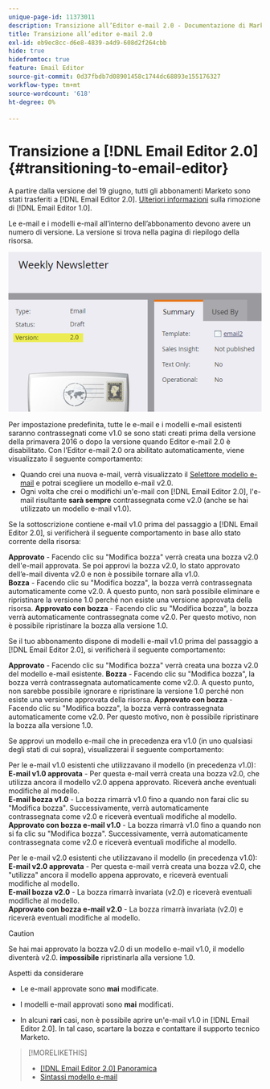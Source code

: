 ```yaml
---
unique-page-id: 11373011
description: Transizione all’Editor e-mail 2.0 - Documentazione di Marketo - Documentazione del prodotto
title: Transizione all’editor e-mail 2.0
exl-id: eb9ec8cc-d6e8-4839-a4d9-608d2f264cbb
hide: true
hidefromtoc: true
feature: Email Editor
source-git-commit: 0d37fbdb7d08901458c1744dc68893e155176327
workflow-type: tm+mt
source-wordcount: '618'
ht-degree: 0%

---
```


# Transizione a [!DNL Email Editor 2.0] {#transitioning-to-email-editor}

A partire dalla versione del 19 giugno, tutti gli abbonamenti Marketo sono stati trasferiti a [!DNL Email Editor 2.0]. [Ulteriori informazioni](https://nation.marketo.com/docs/DOC-7038) sulla rimozione di [!DNL Email Editor 1.0].

Le e-mail e i modelli e-mail all’interno dell’abbonamento devono avere un numero di versione. La versione si trova nella pagina di riepilogo della risorsa.

![](assets/five-5.png)

Per impostazione predefinita, tutte le e-mail e i modelli e-mail esistenti saranno contrassegnati come v1.0 se sono stati creati prima della versione della primavera 2016 o dopo la versione quando Editor e-mail 2.0 è disabilitato. Con l’Editor e-mail 2.0 ora abilitato automaticamente, viene visualizzato il seguente comportamento:

* Quando crei una nuova e-mail, verrà visualizzato il [Selettore modello e-mail](email-template-picker-overview.md) e potrai scegliere un modello e-mail v2.0.
* Ogni volta che crei o modifichi un&#39;e-mail con [!DNL Email Editor 2.0], l&#39;e-mail risultante **sarà sempre** contrassegnata come v2.0 (anche se hai utilizzato un modello e-mail v1.0).

Se la sottoscrizione contiene e-mail v1.0 prima del passaggio a [!DNL Email Editor 2.0], si verificherà il seguente comportamento in base allo stato corrente della risorsa:

**Approvato** - Facendo clic su &quot;Modifica bozza&quot; verrà creata una bozza v2.0 dell&#39;e-mail approvata. Se poi approvi la bozza v2.0, lo stato approvato dell’e-mail diventa v2.0 e non è possibile tornare alla v1.0.\
**Bozza** - Facendo clic su &quot;Modifica bozza&quot;, la bozza verrà contrassegnata automaticamente come v2.0. A questo punto, non sarà possibile eliminare e ripristinare la versione 1.0 perché non esiste una versione approvata della risorsa.
**Approvato con bozza** - Facendo clic su &quot;Modifica bozza&quot;, la bozza verrà automaticamente contrassegnata come v2.0. Per questo motivo, non è possibile ripristinare la bozza alla versione 1.0.

Se il tuo abbonamento dispone di modelli e-mail v1.0 prima del passaggio a [!DNL Email Editor 2.0], si verificherà il seguente comportamento:

**Approvato** - Facendo clic su &quot;Modifica bozza&quot; verrà creata una bozza v2.0 del modello e-mail esistente.
**Bozza** - Facendo clic su &quot;Modifica bozza&quot;, la bozza verrà contrassegnata automaticamente come v2.0. A questo punto, non sarebbe possibile ignorare e ripristinare la versione 1.0 perché non esiste una versione approvata della risorsa.
**Approvato con bozza** - Facendo clic su &quot;Modifica bozza&quot;, la bozza verrà contrassegnata automaticamente come v2.0. Per questo motivo, non è possibile ripristinare la bozza alla versione 1.0.

Se approvi un modello e-mail che in precedenza era v1.0 (in uno qualsiasi degli stati di cui sopra), visualizzerai il seguente comportamento:

Per le e-mail v1.0 esistenti che utilizzavano il modello (in precedenza v1.0):\
**E-mail v1.0 approvata** - Per questa e-mail verrà creata una bozza v2.0, che utilizza ancora il modello v2.0 appena approvato. Riceverà anche eventuali modifiche al modello.\
**E-mail bozza v1.0** - La bozza rimarrà v1.0 fino a quando non farai clic su &quot;Modifica bozza&quot;. Successivamente, verrà automaticamente contrassegnata come v2.0 e riceverà eventuali modifiche al modello.\
**Approvato con bozza e-mail v1.0** - La bozza rimarrà v1.0 fino a quando non si fa clic su &quot;Modifica bozza&quot;. Successivamente, verrà automaticamente contrassegnata come v2.0 e riceverà eventuali modifiche al modello.

Per le e-mail v2.0 esistenti che utilizzavano il modello (in precedenza v1.0):\
**E-mail v2.0 approvata** - Per questa e-mail verrà creata una bozza v2.0, che &quot;utilizza&quot; ancora il modello appena approvato, e riceverà eventuali modifiche al modello.\
**E-mail bozza v2.0** - La bozza rimarrà invariata (v2.0) e riceverà eventuali modifiche al modello.\
**Approvato con bozza e-mail v2.0** - La bozza rimarrà invariata (v2.0) e riceverà eventuali modifiche al modello.

>[!CAUTION]
>
>Se hai mai approvato la bozza v2.0 di un modello e-mail v1.0, il modello diventerà v2.0. **impossibile** ripristinarla alla versione 1.0.

Aspetti da considerare

* Le e-mail approvate sono **mai** modificate.

* I modelli e-mail approvati sono **mai** modificati.

* In alcuni **rari** casi, non è possibile aprire un&#39;e-mail v1.0 in [!DNL Email Editor 2.0]. In tal caso, scartare la bozza e contattare il supporto tecnico Marketo.

>[!MORELIKETHIS]
>
>* [[!DNL Email Editor 2.0] Panoramica](/help/marketo/product-docs/email-marketing/general/email-editor-2/email-editor-v2-0-overview.md)
>* [Sintassi modello e-mail](/help/marketo/product-docs/email-marketing/general/email-editor-2/email-template-syntax.md)
